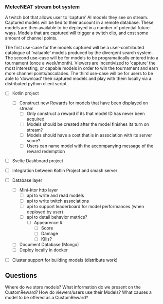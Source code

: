 ### MeleeNEAT stream bot system
A twitch bot that allows user to 'capture' AI models they see on stream. Captured models will be tied to their account in a remote database. These models are then available to be deployed in a number of potential future ways. Models that are captured will trigger a twitch clip, and cost some amount of channel points. 

The first use-case for the models captured will be a user-contributed catalogue of 'valuable' models produced by the divergent search system.
The second use-case will be for models to be programatically entered into a tournament (once a week/month). Viewers are incentivized to 'capture' the most interesting, or capable models in order to win the tournament and earn more channel points/accolades.
The third use-case will be for users to be able to 'download' their captured models and play with them locally via a distributed python client script.

- [ ] Kotlin project
  - [ ] Construct new Rewards for models that have been displayed on stream
    - [ ] Only construct a reward if its that model ID has never been acquired
    - [ ] Models should be created after the model finishes its turn on stream?
    - [ ] Models should have a cost that is in association with its server score?
    - [ ] Users can name model with the accompanying message of the reward redemption
- [ ] Svelte Dashboard project
- [ ] Integration between Kotlin Project and smash server
- [ ] Database layer
  - [ ] Mini-ktor http layer
    - [ ] api to write and read models
    - [ ] api to write twitch associations
    - [ ] api to support leaderboard for model performances (when deployed by user)
    - [ ] api to detail behavior metrics?
      - [ ] Appearence #
        - [ ] Score
        - [ ] Damage
        - [ ] Kills?
  - [ ] Document Database (Mongo)
  - [ ] Deploy locally in docker
- [ ] Cluster support for building models (distribute work)




## Questions

Where do we store models?
What information do we present on the CustomReward?
How do viewers/users use their Models?
What causes a model to be offered as a CustomReward?
